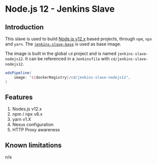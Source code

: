 # Node.js 12 - Jenkins Slave

## Introduction

This slave is used to build [Node.js v12.x](https://nodejs.org/dist/latest-v12.x/docs/api/) based projects, through `npm`, `npx` and `yarn`. The [`jenkins-slave-base`](https://github.com/opendevstack/ods-core/tree/master/jenkins/slave-base) is used as base image.

The image is built in the global `cd` project and is named `jenkins-slave-nodejs12`.
It can be referenced in a `Jenkinsfile` with `cd/jenkins-slave-nodejs12`.

```groovy
odsPipeline(
    image: "${dockerRegistry}/cd/jenkins-slave-nodejs12",
)
```

## Features

1. Nodes.js v12.x
2. npm / npx v6.x
3. yarn v1.X
4. Nexus configuration
5. HTTP Proxy awareness

## Known limitations

n/a
